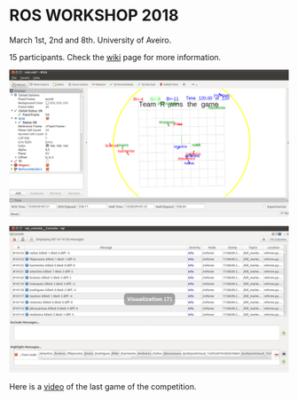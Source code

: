 # ROS WORKSHOP 2018

March 1st, 2nd and 8th. University of Aveiro.

15 participants. Check the [wiki](https://github.com/miguelriemoliveira/rws2018_moliveira/wiki) page for more information.

![docs/arena.png](docs/arena.png?raw=true "Game arena")

![docs/score.png](docs/score.png?raw=true "Game arena")

Here is a [video](https://youtu.be/ja2APGL8PsA) of the last game of the competition.


